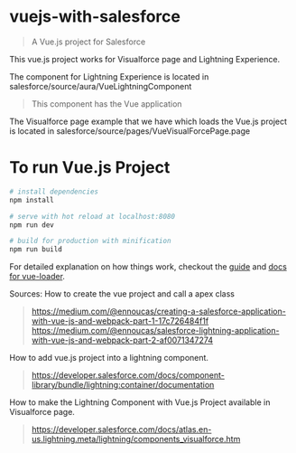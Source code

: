 # vuejs-with-salesforce

> A Vue.js project for Salesforce

This vue.js project works for Visualforce page and Lightning Experience.

The component for Lightning Experience is located in salesforce/source/aura/VueLightningComponent
> This component has the Vue application

The Visualforce page example that we have which loads the Vue.js project is located in salesforce/source/pages/VueVisualForcePage.page



# To run Vue.js Project

``` bash
# install dependencies
npm install

# serve with hot reload at localhost:8080
npm run dev

# build for production with minification
npm run build

```

For detailed explanation on how things work, checkout the [guide](http://vuejs-templates.github.io/webpack/) and [docs for vue-loader](http://vuejs.github.io/vue-loader).


Sources:
How to create the vue project and call a apex class
> https://medium.com/@ennoucas/creating-a-salesforce-application-with-vue-js-and-webpack-part-1-17c726484f1f
> https://medium.com/@ennoucas/salesforce-lightning-application-with-vue-js-and-webpack-part-2-af0071347274

How to add vue.js project into a lightning component.
> https://developer.salesforce.com/docs/component-library/bundle/lightning:container/documentation

How to make the Lightning Component with Vue.js Project available in Visualforce page.
> https://developer.salesforce.com/docs/atlas.en-us.lightning.meta/lightning/components_visualforce.htm
